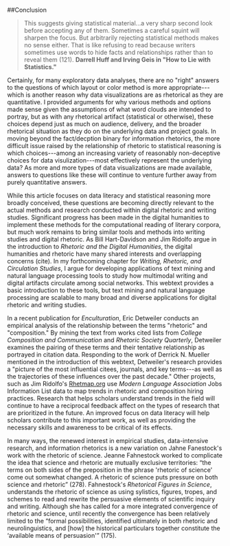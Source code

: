 ##Conclusion
> This suggests giving statistical material...a very sharp second look before accepting 
> any of them. Sometimes a careful squint will sharpen the focus. But arbitrarily rejecting 
> statistical methods makes no sense either. That is like refusing to read because writers 
> sometimes use words to hide facts and relationships rather than to reveal them (121).
> **Darrell Huff and Irving Geis in "How to Lie with Statistics."**

Certainly, for many exploratory data analyses, there are no "right" answers to the questions of which layout or color method is more appropriate---which is another reason why data visualizations are as rhetorical as they are quantitative. I provided arguments for why various methods and options made sense given the assumptions of what word clouds are intended to portray, but as with any rhetorical artifact (statistical or otherwise), these choices depend just as much on audience, delivery, and the broader rhetorical situation as they do on the underlying data and project goals. In moving beyond the fact/decption binary for information rhetorics, the more difficult issue raised by the relationship of rhetoric to statistical reasoning is which choices---among an increasing variety of reasonably non-deceptive choices for data visulization---most effectively represent the underlying data? As more and more types of data visualizations are made available, answers to questions like these will continue to venture further away from purely quantitative answers. 

While this article focuses on data literacy and statistical reasoning more broadly conceived, these questions are becoming directly relevant to the actual methods and research conducted within digital rhetoric and writing studies. Significant progress has been made in the digital humanities to implement these methods for the computational reading of literary corpora, but much work remains to bring similar tools and methods into writing studies and digital rhetoric. As Bill Hart-Davidson and Jim Ridolfo argue in the introduction to *Rhetoric and the Digital Humanities*, the digital humanities and rhetoric have many shared interests and overlapping concerns (cite). In my forthcoming chapter for *Writing, Rhetoric, and Circulation Studies*, I argue for developing applications of text mining and natural language processing tools to study how multimodal writing and digital artifacts circulate among social networks. This webtext provides a basic introduction to these tools, but text mining and natural language processing are scalable to many broad and diverse applications for digital rhetoric and writing studies.

In a recent publication for *Enculturation*, Eric Detweiler conducts an empirical analysis of the relationship between the terms "rhetoric" and "composition." By mining the text from works cited lists from *College Composition and Communication* and *Rhetoric Society Quarterly*, Detweiler examines the pairing of these terms and their tentative relationship as portrayed in citation data. Responding to the work of Derrick N. Mueller mentioned in the introduction of this webtext, Detweiler's research provides a "picture of the most influential citees, journals, and key terms---as well as the trajectories of these influences over the past decade." Other projects, such as Jim Ridolfo's [Rhetmap.org](http://rhetmap.org/) use *Modern Language Association* Jobs Information List data to map trends in rhetoric and composition hiring practices. Research that helps scholars understand trends in the field will continue to have a reciprocal feedback affect on the types of research that are prioritized in the future. An improved focus on data literacy will help scholars contribute to this important work, as well as providing the necessary skills and awareness to be critical of its effects. 

In many ways, the renewed interest in empirical studies, data-intensive research, and information rhetorics is a new variation on Jahne Fanestock's work with the rhetoric of science. Jeanne Fahnestock worked to complicate the idea that science and rhetoric are mutually exclusive territories: “the terms on both sides of the preposition in the phrase 'rhetoric of science' come out somewhat changed. A rhetoric of science puts pressure on both science and rhetoric” (278). Fahnestock's *Rhetorical Figures in Science*, understands the rhetoric of science as using sylistics, figures, tropes, and schemes to read and rewrite the persuasive elements of scientific inquiry and writing. Although she has called for a more integrated convergence of rhetoric and science, until recently the convergence has been relatively limited to the “formal possibilities, identified ultimately in both rhetoric and neurolinguistics, and [how] the historical particulars together constitute the ‘available means of persuasion'” (175). 
